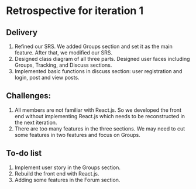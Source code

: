 # Retrospective for iteration 1

## Delivery

1. Refined our SRS. We added Groups section and set it as the main feature. After that, we modified our SRS.
2. Designed class diagram of all three parts. Designed user faces including Groups, Tracking, and Discuss sections. 
3. Implemented basic functions in discuss section: user registration and login, post and view posts.

## Challenges:

1. All members are not familiar with React.js. So we developed the front end without implementing React.js which needs to be reconstructed in the next iteration.
2. There are too many features in the three sections. We may need to cut some features in two features and focus on Groups.

## To-do list

1. Implement user story in the Groups section.
2. Rebuild the front end with React.js.
2. Adding some features in the Forum section.


